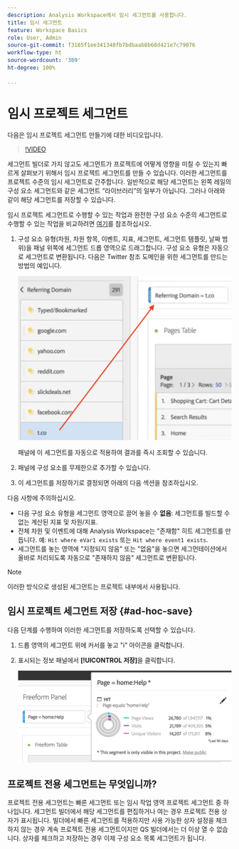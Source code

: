 ```yaml
---
description: Analysis Workspace에서 임시 세그먼트를 사용합니다.
title: 임시 세그먼트
feature: Workspace Basics
role: User, Admin
source-git-commit: f3185f1ee341348fb7bdbaab8b68d421e7c79076
workflow-type: ht
source-wordcount: '369'
ht-degree: 100%

---
```



# 임시 프로젝트 세그먼트

다음은 임시 프로젝트 세그먼트 만들기에 대한 비디오입니다.

>[!VIDEO](https://video.tv.adobe.com/v/23978/?quality=12)

세그먼트 빌더로 가지 않고도 세그먼트가 프로젝트에 어떻게 영향을 미칠 수 있는지 빠르게 살펴보기 위해서 임시 프로젝트 세그먼트를 만들 수 있습니다. 이러한 세그먼트를 프로젝트 수준의 임시 세그먼트로 간주합니다. 일반적으로 해당 세그먼트는 왼쪽 레일의 구성 요소 세그먼트와 같은 세그먼트 “라이브러리”의 일부가 아닙니다. 그러나 아래와 같이 해당 세그먼트를 저장할 수 있습니다.

임시 프로젝트 세그먼트로 수행할 수 있는 작업과 완전한 구성 요소 수준의 세그먼트로 수행할 수 있는 작업을 비교하려면 [여기](/help/analyze/analysis-workspace/components/segments/t-freeform-project-segment.md)를 참조하십시오.

1. 구성 요소 유형(차원, 차원 항목, 이벤트, 지표, 세그먼트, 세그먼트 템플릿, 날짜 범위)을 패널 위쪽에 세그먼트 드롭 영역으로 드래그합니다. 구성 요소 유형은 자동으로 세그먼트로 변환됩니다.
다음은 Twitter 참조 도메인을 위한 세그먼트를 만드는 방법의 예입니다.

   ![](assets/ad-hoc1.png)

   패널에 이 세그먼트를 자동으로 적용하여 결과를 즉시 조회할 수 있습니다.

1. 패널에 구성 요소를 무제한으로 추가할 수 있습니다.
1. 이 세그먼트를 저장하기로 결정되면 아래의 다음 섹션을 참조하십시오.

다음 사항에 주의하십시오.

* 다음 구성 요소 유형을 세그먼트 영역으로 끌어 놓을 수 **없음**: 세그먼트를 빌드할 수 없는 계산된 지표 및 차원/지표.
* 전체 차원 및 이벤트에 대해 Analysis Workspace는 &quot;존재함&quot; 히트 세그먼트를 만듭니다. 예: `Hit where eVar1 exists` 또는 `Hit where event1 exists`.
* 세그먼트를 놓는 영역에 &quot;지정되지 않음&quot; 또는 &quot;없음&quot;을 놓으면 세그먼테이션에서 올바로 처리되도록 자동으로 &quot;존재하지 않음&quot; 세그먼트로 변환됩니다.

>[!NOTE]
>
>이러한 방식으로 생성된 세그먼트는 프로젝트 내부에서 사용됩니다.

## 임시 프로젝트 세그먼트 저장 {#ad-hoc-save}

다음 단계를 수행하여 이러한 세그먼트를 저장하도록 선택할 수 있습니다.

1. 드롭 영역의 세그먼트 위에 커서를 놓고 &quot;i&quot; 아이콘을 클릭합니다.
1. 표시되는 정보 패널에서 **[!UICONTROL 저장]**&#x200B;을 클릭합니다.

   ![](assets/segment-info.png)

## 프로젝트 전용 세그먼트는 무엇입니까?

프로젝트 전용 세그먼트는 빠른 세그먼트 또는 임시 작업 영역 프로젝트 세그먼트 중 하나입니다. 세그먼트 빌더에서 해당 세그먼트를 편집하거나 여는 경우 프로젝트 전용 상자가 표시됩니다. 빌더에서 빠른 세그먼트를 적용하지만 사용 가능한 상자 설정을 체크하지 않는 경우 계속 프로젝트 전용 세그먼트이지만 QS 빌더에서는 더 이상 열 수 없습니다. 상자를 체크하고 저장하는 경우 이제 구성 요소 목록 세그먼트가 됩니다.